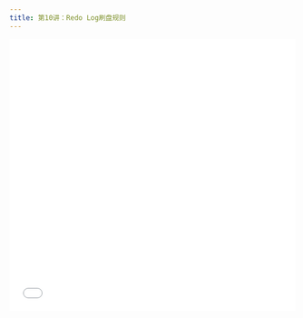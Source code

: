 ```yaml
---
title: 第10讲：Redo Log刷盘规则
---
```


<iframe src="//player.bilibili.com/player.html?aid=427221351&bvid=BV1M3411G7uw&cid=738101644&page=1" scrolling="no" border="0" frameborder="no" framespacing="0" allowfullscreen="true" width="100%" height="480"> </iframe>
